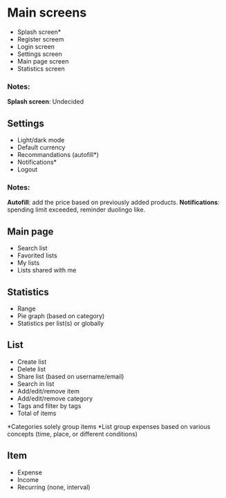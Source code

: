 # Main screens
- Splash screen*
- Register screem
- Login screen
- Settings screen
- Main page screen
- Statistics screen

### Notes: 
**Splash screen**: Undecided

## Settings
- Light/dark mode
- Default currency
- Recommandations (autofill*)
- Notifications*
- Logout

### Notes: 
**Autofill**: add the price based on previously added products.
**Notifications**: spending limit exceeded, reminder duolingo like.

## Main page
- Search list
- Favorited lists
- My lists
- Lists shared with me

## Statistics
- Range
- Pie graph (based on category)
- Statistics per list(s) or globally

## List
- Create list
- Delete list
- Share list (based on username/email)
- Search in list
- Add/edit/remove item
- Add/edit/remove category
- Tags and filter by tags
- Total of items

*Categories solely group items
*List group expenses based on various concepts (time, place, or different conditions)

## Item
- Expense
- Income
- Recurring (none, interval)
